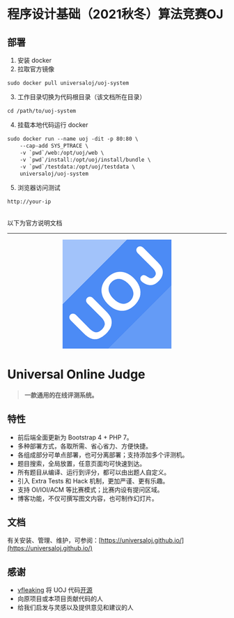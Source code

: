 # 程序设计基础（2021秋冬）算法竞赛OJ
## 部署
1. 安装 docker
2. 拉取官方镜像
```
sudo docker pull universaloj/uoj-system
```
3. 工作目录切换为代码根目录（该文档所在目录）
```
cd /path/to/uoj-system
```
4. 挂载本地代码运行 docker
```
sudo docker run --name uoj -dit -p 80:80 \
    --cap-add SYS_PTRACE \
    -v `pwd`/web:/opt/uoj/web \
    -v `pwd`/install:/opt/uoj/install/bundle \
    -v `pwd`/testdata:/opt/uoj/testdata \
    universaloj/uoj-system
```
5. 浏览器访问测试
```
http://your-ip
```

\
以下为官方说明文档

----

<p align="center"><img src="https://github.com/UniversalOJ/UOJ-System/blob/master/web/images/logo.png?raw=true"></p>

# Universal Online Judge

> #### 一款通用的在线评测系统。

## 特性

- 前后端全面更新为 Bootstrap 4 + PHP 7。
- 多种部署方式，各取所需、省心省力、方便快捷。
- 各组成部分可单点部署，也可分离部署；支持添加多个评测机。
- 题目搜索，全局放置，任意页面均可快速到达。
- 所有题目从编译、运行到评分，都可以由出题人自定义。
- 引入 Extra Tests 和 Hack 机制，更加严谨、更有乐趣。
- 支持 OI/IOI/ACM 等比赛模式；比赛内设有提问区域。
- 博客功能，不仅可撰写图文内容，也可制作幻灯片。

## 文档

有关安装、管理、维护，可参阅：[https://universaloj.github.io/](https://universaloj.github.io/)

## 感谢

- [vfleaking](https://github.com/vfleaking) 将 UOJ 代码[开源](https://github.com/vfleaking/uoj)
- 向原项目或本项目贡献代码的人
- 给我们启发与灵感以及提供意见和建议的人

